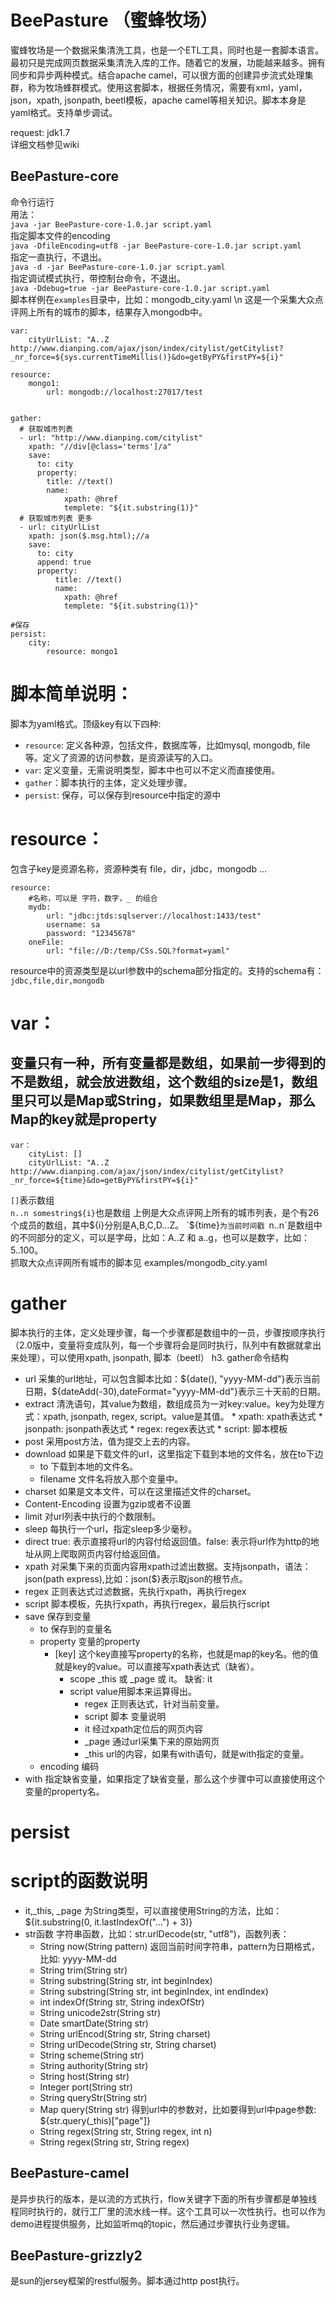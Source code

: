 BeePasture （蜜蜂牧场）
==========
蜜蜂牧场是一个数据采集清洗工具，也是一个ETL工具，同时也是一套脚本语言。最初只是完成网页数据采集清洗入库的工作。随着它的发展，功能越来越多。拥有同步和异步两种模式。结合apache camel，可以很方面的创建异步流式处理集群，称为牧场蜂群模式。使用这套脚本，根据任务情况，需要有xml，yaml，json，xpath, jsonpath, beetl模板，apache camel等相关知识。脚本本身是yaml格式。支持单步调试。   

request: jdk1.7   
详细文档参见wiki   
   
BeePasture-core
------
命令行运行   
用法：     
		`java -jar BeePasture-core-1.0.jar script.yaml` <br>
指定脚本文件的encoding    
		`java -DfileEncoding=utf8 -jar BeePasture-core-1.0.jar script.yaml` <br>
指定一直执行，不退出。    
		`java -d -jar BeePasture-core-1.0.jar script.yaml` <br>
指定调试模式执行，带控制台命令，不退出。 <br>
		`java -Ddebug=true -jar BeePasture-core-1.0.jar script.yaml` <br>
脚本样例在`examples`目录中，比如：mongodb_city.yaml  \n
这是一个采集大众点评网上所有的城市的脚本，结果存入mongodb中。  
``` mongodb_city
var:
    cityUrlList: "A..Z http://www.dianping.com/ajax/json/index/citylist/getCitylist?_nr_force=${sys.currentTimeMillis()}&do=getByPY&firstPY=${i}"
    
resource: 
    mongo1:
        url: mongodb://localhost:27017/test
        

gather:
  # 获取城市列表
  - url: "http://www.dianping.com/citylist"
    xpath: "//div[@class='terms']/a"
    save: 
      to: city
      property: 
        title: //text()
        name: 
            xpath: @href
            templete: "${it.substring(1)}"
  # 获取城市列表 更多
  - url: cityUrlList
    xpath: json($.msg.html);//a
    save:
      to: city
      append: true
      property:
          title: //text()
          name: 
            xpath: @href
            templete: "${it.substring(1)}"
            
#保存
persist:
    city: 
        resource: mongo1
```
# 脚本简单说明：
脚本为yaml格式。顶级key有以下四种:<br>
* `resource`:  定义各种源，包括文件，数据库等，比如mysql, mongodb, file 等。定义了资源的访问参数，是资源读写的入口。<br>
* `var`: 定义变量，无需说明类型，脚本中也可以不定义而直接使用。<br>
* `gather`：脚本执行的主体，定义处理步骤。<br>
* `persist`: 保存，可以保存到resource中指定的源中<br>


# resource：
包含子key是资源名称，资源种类有 file，dir，jdbc，mongodb ...
``` resource
resource:   
	#名称，可以是 字符，数字，_ 的组合
	mydb:   
		url: "jdbc:jtds:sqlserver://localhost:1433/test"  
		username: sa  
		password: "12345678"  
	oneFile:   
		url: "file://D:/temp/CSs.SQL?format=yaml"  
```
resource中的资源类型是以url参数中的schema部分指定的。支持的schema有：`jdbc,file,dir,mongodb`  

# var：
变量只有一种，所有变量都是数组，如果前一步得到的不是数组，就会放进数组，这个数组的size是1，数组里只可以是Map或String，如果数组里是Map，那么Map的key就是property
--------
``` var
var：
    cityList: []
    cityUrlList: "A..Z http://www.dianping.com/ajax/json/index/citylist/getCitylist?_nr_force=${time}&do=getByPY&firstPY=${i}"
```
`[]`表示数组  
`n..n somestring${i}`也是数组
上例是大众点评网上所有的城市列表，是个有26个成员的数组，其中${i}分别是A,B,C,D...Z。    
`${time}`为当前时间戳
`n..n`是数组中的不同部分的定义，可以是字母，比如：A..Z 和 a..g，也可以是数字，比如：5..100。  
抓取大众点评网所有城市的脚本见 examples/mongodb_city.yaml

# gather
脚本执行的主体，定义处理步骤，每一个步骤都是数组中的一员，步骤按顺序执行（2.0版中，变量将变成队列，每一个步骤将会是同时执行，队列中有数据就拿出来处理），可以使用xpath, jsonpath, 脚本（beetl）
h3. gather命令结构
* url 采集的url地址，可以包含脚本比如：${date(), "yyyy-MM-dd"}表示当前日期，${dateAdd(-30),dateFormat="yyyy-MM-dd"}表示三十天前的日期。 
* extract 清洗语句，其value为数组，数组成员为一对key:value。key为处理方式：xpath, jsonpath, regex, script。value是其值。
        * xpath: xpath表达式
        * jsonpath: jsonpath表达式
        * regex: regex表达式
        * script: 脚本模板
* post 采用post方法，值为提交上去的内容。
* download 如果是下载文件的url，这里指定下载到本地的文件名，放在to下边 
	* to 下载到本地的文件名。 
	* filename 文件名将放入那个变量中。 
* charset 如果是文本文件，可以在这里描述文件的charset。 
* Content-Encoding 设置为gzip或者不设置
* limit 对url列表中执行的个数限制。 
* sleep 每执行一个url，指定sleep多少毫秒。 
* direct true: 表示直接将url的内容付给返回值。false: 表示将url作为http的地址从网上爬取网页内容付给返回值。
* xpath 对采集下来的页面内容用xpath过滤出数据。支持jsonpath，语法：json(path express),比如：json($}表示取json的根节点。
* regex 正则表达式过滤数据，先执行xpath，再执行regex
* script 脚本模板，先执行xpath，再执行regex，最后执行script
* save 保存到变量 
	* to 保存到的变量名 
	* property 变量的property 
		* [key] 这个key直接写property的名称，也就是map的key名。他的值就是key的value。可以直接写xpath表达式（缺省）。 
			* scope _this 或 _page 或 it。 缺省: it
			* script value用脚本来运算得出。 
		        * regex 正则表达式，针对当前变量。
		        * script 脚本 变量说明
			    * it 经过xpath定位后的网页内容
			    * _page 通过url采集下来的原始网页
			    * _this url的内容，如果有with语句，就是with指定的变量。
	* encoding 编码 
* with 指定缺省变量，如果指定了缺省变量，那么这个步骤中可以直接使用这个变量的property名。 

# persist

# script的函数说明
* it,_this, _page 为String类型，可以直接使用String的方法，比如：${it.substring(0, it.lastIndexOf("...") + 3)}
* str函数 字符串函数，比如：str.urlDecode(str, "utf8")，函数列表：
	* String now(String pattern) 返回当前时间字符串，pattern为日期格式，比如: yyyy-MM-dd
	* String trim(String str)
	* String substring(String str, int beginIndex)
	* String substring(String str, int beginIndex, int endIndex)
	* int indexOf(String str, String indexOfStr)
	* String unicode2str(String str)
	* Date smartDate(String str)
	* String urlEncod(String str, String charset)
	* String urlDecode(String str, String charset)
	* String scheme(String str)
	* String authority(String str)
	* String host(String str)
	* Integer port(String str)
	* String queryStr(String str)
	* Map query(String str)  得到url中的参数对，比如要得到url中page参数: ${str.query(_this)["page"]}
	* String regex(String str, String regex, int n)
	* String regex(String str, String regex)

BeePasture-camel
------
是异步执行的版本，是以流的方式执行，flow关键字下面的所有步骤都是单独线程同时执行的，就行工厂里的流水线一样。这个工具可以一次性执行。也可以作为demo进程提供服务，比如监听mq的topic，然后通过步骤执行业务逻辑。

BeePasture-grizzly2
------
是sun的jersey框架的restful服务。脚本通过http post执行。

